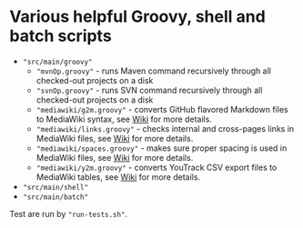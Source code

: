 # Various helpful Groovy, shell and batch scripts

* `"src/main/groovy"`
    * `"mvnOp.groovy"` - runs Maven command recursively through all checked-out projects on a disk
    * `"svnOp.groovy"` - runs SVN command recursively through all checked-out projects on a disk
    * `"mediawiki/g2m.groovy"` - converts GitHub flavored Markdown files to MediaWiki syntax, see [Wiki](http://evgeny-goldin.com/wiki/MediaWiki_Tools) for more details.
    * `"mediawiki/links.groovy"` - checks internal and cross-pages links in MediaWiki files, see [Wiki](http://evgeny-goldin.com/wiki/MediaWiki_Tools) for more details.
    * `"mediawiki/spaces.groovy"` - makes sure proper spacing is used in MediaWiki files, see [Wiki](http://evgeny-goldin.com/wiki/MediaWiki_Tools) for more details.
    * `"mediawiki/y2m.groovy"` - converts YouTrack CSV export files to MediaWiki tables, see [Wiki](http://evgeny-goldin.com/wiki/MediaWiki_Tools) for more details.
* `"src/main/shell"`
* `"src/main/batch"`

Test are run by `"run-tests.sh"`.
